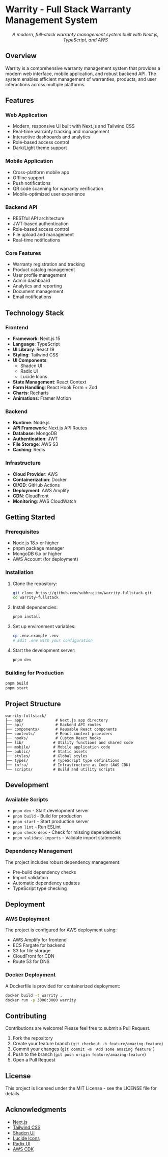 # Warrity - Full Stack Warranty Management System

<div align="center">
  <p><em>A modern, full-stack warranty management system built with Next.js, TypeScript, and AWS</em></p>
</div>

## Overview

Warrity is a comprehensive warranty management system that provides a modern web interface, mobile application, and robust backend API. The system enables efficient management of warranties, products, and user interactions across multiple platforms.

## Features

### Web Application
- Modern, responsive UI built with Next.js and Tailwind CSS
- Real-time warranty tracking and management
- Interactive dashboards and analytics
- Role-based access control
- Dark/Light theme support

### Mobile Application
- Cross-platform mobile app
- Offline support
- Push notifications
- QR code scanning for warranty verification
- Mobile-optimized user experience

### Backend API
- RESTful API architecture
- JWT-based authentication
- Role-based access control
- File upload and management
- Real-time notifications

### Core Features
- Warranty registration and tracking
- Product catalog management
- User profile management
- Admin dashboard
- Analytics and reporting
- Document management
- Email notifications

## Technology Stack

### Frontend
- **Framework**: Next.js 15
- **Language**: TypeScript
- **UI Library**: React 19
- **Styling**: Tailwind CSS
- **UI Components**: 
  - Shadcn UI
  - Radix UI
  - Lucide Icons
- **State Management**: React Context
- **Form Handling**: React Hook Form + Zod
- **Charts**: Recharts
- **Animations**: Framer Motion

### Backend
- **Runtime**: Node.js
- **API Framework**: Next.js API Routes
- **Database**: MongoDB
- **Authentication**: JWT
- **File Storage**: AWS S3
- **Caching**: Redis

### Infrastructure
- **Cloud Provider**: AWS
- **Containerization**: Docker
- **CI/CD**: GitHub Actions
- **Deployment**: AWS Amplify
- **CDN**: CloudFront
- **Monitoring**: AWS CloudWatch

## Getting Started

### Prerequisites

- Node.js 18.x or higher
- pnpm package manager
- MongoDB 6.x or higher
- AWS Account (for deployment)

### Installation

1. Clone the repository:
   ```bash
   git clone https://github.com/subhrajitm/warrity-fullstack.git
   cd warrity-fullstack
   ```

2. Install dependencies:
   ```bash
   pnpm install
   ```

3. Set up environment variables:
   ```bash
   cp .env.example .env
   # Edit .env with your configuration
   ```

4. Start the development server:
   ```bash
   pnpm dev
   ```

### Building for Production

```bash
pnpm build
pnpm start
```

## Project Structure

```
warrity-fullstack/
├── app/              # Next.js app directory
├── api/              # Backend API routes
├── components/       # Reusable React components
├── contexts/         # React context providers
├── hooks/            # Custom React hooks
├── lib/             # Utility functions and shared code
├── mobile/          # Mobile application code
├── public/          # Static assets
├── styles/          # Global styles
├── types/           # TypeScript type definitions
├── infra/           # Infrastructure as Code (AWS CDK)
└── scripts/         # Build and utility scripts
```

## Development

### Available Scripts

- `pnpm dev` - Start development server
- `pnpm build` - Build for production
- `pnpm start` - Start production server
- `pnpm lint` - Run ESLint
- `pnpm check-deps` - Check for missing dependencies
- `pnpm validate-imports` - Validate import statements

### Dependency Management

The project includes robust dependency management:
- Pre-build dependency checks
- Import validation
- Automatic dependency updates
- TypeScript type checking

## Deployment

### AWS Deployment

The project is configured for AWS deployment using:
- AWS Amplify for frontend
- ECS Fargate for backend
- S3 for file storage
- CloudFront for CDN
- Route 53 for DNS

### Docker Deployment

A Dockerfile is provided for containerized deployment:
```bash
docker build -t warrity .
docker run -p 3000:3000 warrity
```

## Contributing

Contributions are welcome! Please feel free to submit a Pull Request.

1. Fork the repository
2. Create your feature branch (`git checkout -b feature/amazing-feature`)
3. Commit your changes (`git commit -m 'Add some amazing feature'`)
4. Push to the branch (`git push origin feature/amazing-feature`)
5. Open a Pull Request

## License

This project is licensed under the MIT License - see the LICENSE file for details.

## Acknowledgments

- [Next.js](https://nextjs.org/)
- [Tailwind CSS](https://tailwindcss.com/)
- [Shadcn UI](https://ui.shadcn.com/)
- [Lucide Icons](https://lucide.dev/)
- [Radix UI](https://www.radix-ui.com/)
- [AWS CDK](https://aws.amazon.com/cdk/)
